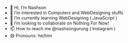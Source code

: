 - 👋 Hi, I’m Nashson
- 👀 I’m interested in Computers and WebDesigning stuffs
- 🌱 I’m currently learning WebDesigning ( JavaScript )
- 💞️ I’m looking to collaborate on Nothing For Now!
- 📫 How to reach me @nashsongurung ( Instagram )
- 😄 Pronouns: he/him

<!---
Nashsonnn/Nashsonnn is a ✨ special ✨ repository because its `README.md` (this file) appears on your GitHub profile.
You can click the Preview link to take a look at your changes.
--->
